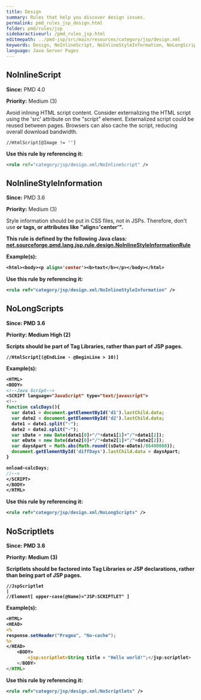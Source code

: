 ```yaml
---
title: Design
summary: Rules that help you discover design issues.
permalink: pmd_rules_jsp_design.html
folder: pmd/rules/jsp
sidebaractiveurl: /pmd_rules_jsp.html
editmepath: ../pmd-jsp/src/main/resources/category/jsp/design.xml
keywords: Design, NoInlineScript, NoInlineStyleInformation, NoLongScripts, NoScriptlets
language: Java Server Pages
---
```

## NoInlineScript

**Since:** PMD 4.0

**Priority:** Medium (3)

Avoid inlining HTML script content.  Consider externalizing the HTML script using the 'src' attribute on the "script" element.
Externalized script could be reused between pages.  Browsers can also cache the script, reducing overall download bandwidth.

```
//HtmlScript[@Image != '']
```

**Use this rule by referencing it:**
``` xml
<rule ref="category/jsp/design.xml/NoInlineScript" />
```

## NoInlineStyleInformation

**Since:** PMD 3.6

**Priority:** Medium (3)

Style information should be put in CSS files, not in JSPs. Therefore, don't use <B> or <FONT>
tags, or attributes like "align='center'".

**This rule is defined by the following Java class:** [net.sourceforge.pmd.lang.jsp.rule.design.NoInlineStyleInformationRule](https://github.com/pmd/pmd/blob/master/pmd-jsp/src/main/java/net/sourceforge/pmd/lang/jsp/rule/design/NoInlineStyleInformationRule.java)

**Example(s):**

``` jsp
<html><body><p align='center'><b>text</b></p></body></html>
```

**Use this rule by referencing it:**
``` xml
<rule ref="category/jsp/design.xml/NoInlineStyleInformation" />
```

## NoLongScripts

**Since:** PMD 3.6

**Priority:** Medium High (2)

Scripts should be part of Tag Libraries, rather than part of JSP pages.

```
//HtmlScript[(@EndLine - @BeginLine > 10)]
```

**Example(s):**

``` jsp
<HTML>
<BODY>
<!--Java Script-->
<SCRIPT language="JavaScript" type="text/javascript">
<!--
function calcDays(){
  var date1 = document.getElementById('d1').lastChild.data;
  var date2 = document.getElementById('d2').lastChild.data;
  date1 = date1.split("-");
  date2 = date2.split("-");
  var sDate = new Date(date1[0]+"/"+date1[1]+"/"+date1[2]);
  var eDate = new Date(date2[0]+"/"+date2[1]+"/"+date2[2]);
  var daysApart = Math.abs(Math.round((sDate-eDate)/86400000));
  document.getElementById('diffDays').lastChild.data = daysApart;
}

onload=calcDays;
//-->
</SCRIPT>
</BODY>
</HTML>
```

**Use this rule by referencing it:**
``` xml
<rule ref="category/jsp/design.xml/NoLongScripts" />
```

## NoScriptlets

**Since:** PMD 3.6

**Priority:** Medium (3)

Scriptlets should be factored into Tag Libraries or JSP declarations, rather than being part of JSP pages.

```
//JspScriptlet
|
//Element[ upper-case(@Name)="JSP:SCRIPTLET" ]
```

**Example(s):**

``` jsp
<HTML>
<HEAD>
<%
response.setHeader("Pragma", "No-cache");
%>
</HEAD>
    <BODY>
        <jsp:scriptlet>String title = "Hello world!";</jsp:scriptlet>
    </BODY>
</HTML>
```

**Use this rule by referencing it:**
``` xml
<rule ref="category/jsp/design.xml/NoScriptlets" />
```

